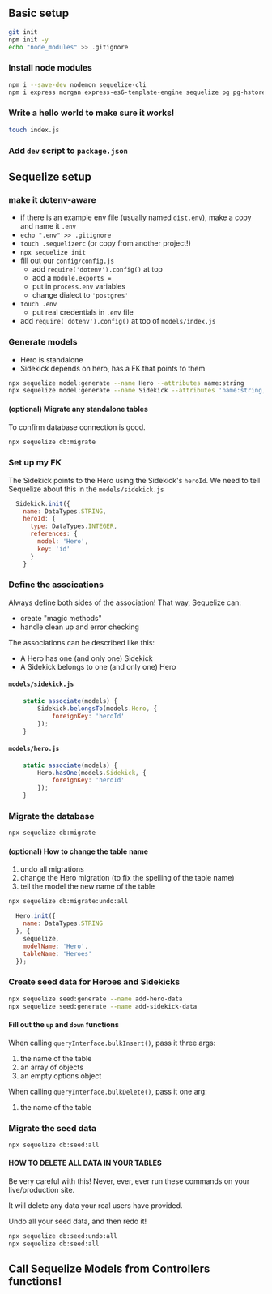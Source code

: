 ## Basic setup
```sh
git init
npm init -y
echo "node_modules" >> .gitignore
```

### Install node modules

```sh
npm i --save-dev nodemon sequelize-cli
npm i express morgan express-es6-template-engine sequelize pg pg-hstore dotenv
```

### Write a hello world to make sure it works!

```sh
touch index.js
```

### Add `dev` script to `package.json`

## Sequelize setup

### make it dotenv-aware

- if there is an example env file (usually named `dist.env`), make a copy and name it `.env`
- `echo ".env" >> .gitignore`
- `touch .sequelizerc` (or copy from another project!)
- `npx sequelize init`
- fill out our `config/config.js`
    - add `require('dotenv').config()` at top
    - add a `module.exports = `
    - put in `process.env` variables
    - change dialect to `'postgres'`
- `touch .env`
    - put real credentials in `.env` file
- add `require('dotenv').config()` at top of `models/index.js`

### Generate models

- Hero is standalone
- Sidekick depends on hero, has a FK that points to them

```sh
npx sequelize model:generate --name Hero --attributes name:string
npx sequelize model:generate --name Sidekick --attributes 'name:string,heroId:integer'
```

#### (optional) Migrate any standalone tables

To confirm database connection is good.

```sh
npx sequelize db:migrate
```


### Set up my FK

The Sidekick points to the Hero using the Sidekick's `heroId`.
We need to tell Sequelize about this in the `models/sidekick.js`

```js
  Sidekick.init({
    name: DataTypes.STRING,
    heroId: {
      type: DataTypes.INTEGER,
      references: {
        model: 'Hero',
        key: 'id'
      }
    }
```

### Define the assoications

Always define both sides of the association!
That way, Sequelize can:

- create "magic methods"
- handle clean up and error checking

The associations can be described like this:

- A Hero has one (and only one) Sidekick
- A Sidekick belongs to one (and only one) Hero

#### `models/sidekick.js`

```js
    static associate(models) {
        Sidekick.belongsTo(models.Hero, {
            foreignKey: 'heroId'
        });
    }
```

#### `models/hero.js`

```js
    static associate(models) {
        Hero.hasOne(models.Sidekick, {
            foreignKey: 'heroId'
        });
    }
```

### Migrate the database

```sh
npx sequelize db:migrate
```


#### (optional) How to change the table name

1. undo all migrations
2. change the Hero migration (to fix the spelling of the table name)
3. tell the model the new name of the table

```sh
npx sequelize db:migrate:undo:all
```

```js
  Hero.init({
    name: DataTypes.STRING
  }, {
    sequelize,
    modelName: 'Hero',
    tableName: 'Heroes'
  });
```


### Create seed data for Heroes and Sidekicks

```sh
npx sequelize seed:generate --name add-hero-data
npx sequelize seed:generate --name add-sidekick-data
```

#### Fill out the `up` and `down` functions

When calling `queryInterface.bulkInsert()`, pass it three args:

1. the name of the table
2. an array of objects
3. an empty options object

When calling `queryInterface.bulkDelete()`, pass it one arg:

1. the name of the table

### Migrate the seed data

```sh
npx sequelize db:seed:all
```

#### HOW TO DELETE ALL DATA IN YOUR TABLES

Be very careful with this!
Never, ever, ever run these commands on your live/production site.

It will delete any data your real users have provided.


Undo all your seed data, and then redo it!

```sh
npx sequelize db:seed:undo:all
npx sequelize db:seed:all
```





## Call Sequelize Models from Controllers functions!